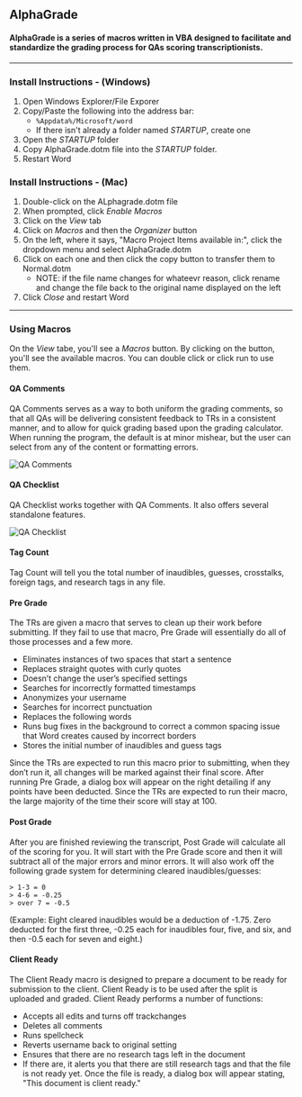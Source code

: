 ## AlphaGrade

#### AlphaGrade is a series of macros written in VBA designed to facilitate and standardize the grading process for QAs scoring transcriptionists.

---

### Install Instructions - (Windows)
1. Open Windows Explorer/File Exporer
2. Copy/Paste the following into the address bar:
    - `%Appdata%/Microsoft/word`
    - If there isn't already a folder named *STARTUP*, create one
3. Open the *STARTUP* folder
4. Copy AlphaGrade.dotm file into the *STARTUP* folder.
5. Restart Word

### Install Instructions - (Mac)
1. Double-click on the ALphagrade.dotm file
2. When prompted, click *Enable Macros*
3. Click on the *View* tab
4. Click on *Macros* and then the *Organizer* button
5. On the left, where it says, "Macro Project Items available in:", click the dropdown menu and select AlphaGrade.dotm
6. Click on each one and then click the copy button to transfer them to Normal.dotm
    - NOTE: if the file name changes for whateevr reason, click rename and change the file back to the original name displayed on the left
7. Click *Close* and restart Word

---

### Using Macros
On the *View* tabe, you'll see a *Macros* button. By clicking on the button, you'll see the available macros. You can double click or click run to use them.

#### QA Comments
QA Comments serves as a way to both uniform the grading comments, so that all QAs will be delivering consistent feedback to TRs in a consistent manner, and to allow for quick grading based upon the grading calculator. When running the program, the default is at minor mishear, but the user can select from any of the content or formatting errors. 

![QA Comments](https://i.imgur.com/7TbxoDRb.png)

#### QA Checklist
QA Checklist works together with QA Comments. It also offers several standalone features. 

![QA Checklist](https://i.imgur.com/DcVutEFl.png)

#### Tag Count
Tag Count will tell you the total number of inaudibles, guesses, crosstalks, foreign tags, and research tags in any file.

#### Pre Grade
The TRs are given a macro that serves to clean up their work before submitting. If they fail to use that macro, Pre Grade will essentially do all of those processes and a few more. 
- Eliminates instances of two spaces that start a sentence
- Replaces straight quotes with curly quotes
- Doesn’t change the user’s specified settings
- Searches for incorrectly formatted timestamps
- Anonymizes your username
- Searches for incorrect punctuation
- Replaces the following words
- Runs bug fixes in the background to correct a common spacing issue that Word creates caused by incorrect borders 
- Stores the initial number of inaudibles and guess tags

Since the TRs are expected to run this macro prior to submitting, when they don’t run it, all changes will be marked against their final score. After running Pre Grade, a dialog box will appear on the right detailing if any points have been deducted. Since the TRs are expected to run their macro, the large majority of the time their score will stay at 100. 

#### Post Grade
After you are finished reviewing the transcript, Post Grade will calculate all of the scoring for you. It will start with the Pre Grade score and then it will subtract all of the major errors and minor errors. It will also work off the following grade system for determining cleared inaudibles/guesses:

    > 1-3 = 0
    > 4-6 = -0.25
    > over 7 = -0.5

(Example: Eight cleared inaudibles would be a deduction of -1.75. Zero deducted for the first three, -0.25 each for inaudibles four, five, and six, and then -0.5 each for seven and eight.)

#### Client Ready
The Client Ready macro is designed to prepare a document to be ready for submission to the client. Client Ready is to be used after the split is uploaded and graded. Client Ready performs a number of functions:
- Accepts all edits and turns off trackchanges
- Deletes all comments
- Runs spellcheck
- Reverts username back to original setting
- Ensures that there are no research tags left in the document
- If there are, it alerts you that there are still research tags and that the file is not ready yet.
Once the file is ready, a dialog box will appear stating, "This document is client ready."
